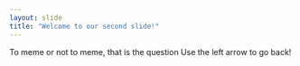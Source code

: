 ```yaml
---
layout: slide
title: "Welcome to our second slide!"
---
```

To meme or not to meme, that is the question
Use the left arrow to go back!
